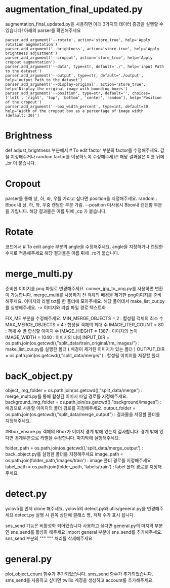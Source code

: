 # augmentation_final_updated.py
augmentation_final_updated.py을 사용하면 아래 3가지의 데이터 증강을 실행할 수 있습니다! 
아래의 parser를 확인해주세요 

    parser.add_argument('--rotate', action='store_true', help='Apply rotation augmentation')
    parser.add_argument('--brightness', action='store_true', help='Apply brightness adjustment')
    parser.add_argument('--cropout', action='store_true', help='Apply cropout augmentation')
    parser.add_argument('--data', type=str, default='./', help='input Path to the dataset')
    parser.add_argument('--output', type=str, default='./output', help='output Path to the dataset')
    parser.add_argument('--display-original', action='store_true', help='Display the original image with bounding boxes')
    parser.add_argument('--position', type=str, default='', choices=['left', 'right', 'top', 'bottom', 'center','random'], help='Position of the cropout')
    parser.add_argument('--box_width_percent', type=int, default=30, help='Width of the cropout box as a percentage of image width (default: 30)')

# Brightness
def adjust_brightness 부분에서 # To edit factor 부분의 factor를 수정해주세요. 
값을 지정해주거나 random factor를 이용하도록 수정해주세요! 
해당 결과물은 이름 뒤에 _br 이 붙습니다.

# Cropout
parser를 통해 상, 하, 좌, 우를 가리고 싶다면 position을 지정해주세요.
random : Bbox 내 상, 하, 좌, 우중 랜덤한 부분 가림.
--position 미사용시 Bbox내 랜던함 부분을 가립니다. 
해당 결과물은 이름 뒤에 _cp 가 붙습니다.

# Rotate
 코드에서 # To edit angle 부분의 angle을 수정해주세요.
 angle을 지정하거나 랜덤한 수치로 적용해주세요 
 해당 결과물은 이름 뒤에 _ro가 붙습니다. 

# merge_multi.py 
준비한 이미지를 png 파일로 변경해주세요. conver_jpg_to_png.py를 사용하면 변환이 가능합니다. 
merge_multi를 사용하기 전 객체의 배경을 제거한 png이미지를 준비해주세요. 
이미지와 라벨 txt를 한 폴더에 모아주세요.
해당 폴어데서 make_list_cur.py를 실행해주세요. -> 이미지와 라벨 파일 경로 텍스트화 

FIX_ME 부분을 수정해주세요.
MIN_MERGE_OBJECTS = 2 : 합성될 객체의 최소 수
MAX_MERGE_OBJECTS = 4 : 합성될 객체의 최대 수
IMAGE_ITER_COUNT = 80 : 객체 수 별 합성할 이미지 수 
IMAGE_HIEGHT = 1387 : 이미지의 높이
IMAGE_WIDTH = 1040 : 이미지의 너비 
INPUT_DIR = os.path.join(os.getcwd(),"split_data/train_original/rm_images/") : make_list_cur.py를 실행한 폴더 ( 배경이 제거된 이미지가 있는 폴더 ) 
OUTPUT_DIR = os.path.join(os.getcwd(),"split_data/merge/") : 합성될 이미지를 저장할 폴더 


# bacK_object.py 
object_img_folder = os.path.join(os.getcwd(),"split_data/merge") : merge_multi.py를 통해 합성된 이미지 파일 경로를 지정해주세요.
background_img_folder = os.path.join(os.getcwd(),"background/images") : 배경으로 사용할 이미지의 폴더 경로를 지정해주세요.
output_folder = os.path.join(os.getcwd(),"split_data/merge_output") : 결과물을 저장할 폴더를 지정해주세요. 

#Bbox_ensure.py 
객체의 Bbox가 이미지 경계 밖에 있는지 검사합니다. 경계 밖에 있다면 경계부분으로 라벨을 수정합니다.
마지막에 실행해주세요. 

folder_path = os.path.join(os.getcwd(),'split_data/merge_output') : back_object.py를 실행한 폴더를 지정해주세요 
image_path = os.path.join(folder_path,'images/train') : image 폴더 경로를 지정해주세요
label_path = os.path.join(folder_path, 'labels/train') : label 폴더 경로를 지정해주세요 

# detect.py 
yolov5를 먼저 clone 해주세요. 
yolov5의 detect.py와 utils/general.py을 변경해주세요 
detect.py 실행 시 왼쪽 상단에 클래스 명, 객체 수가 표시 됩니다. 

sns_send 기능은 비활성화 되어있습니다 사용하고 싶다면 general.py의 마지막 부분인 sns_send를 활성화 해주세요 
import general 부분에 sns_send를 추가해주세요.
sns_send 부분의 """ """ 처리를 삭제해주세요 

# general.py 
plot_object_count 함수가 추가되었습니다.
sms_send 함수가 추가되었습니다. 
sms_send를 사용하고 싶다면 twilio 계정을 생성하고 account를 추가해주세요. 




 
 
